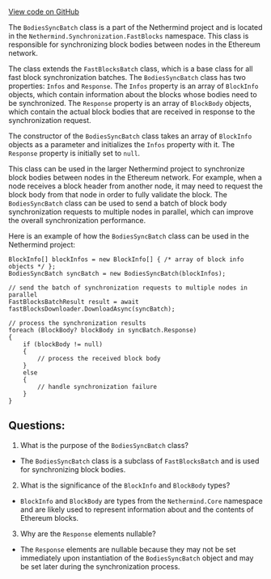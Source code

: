 [View code on GitHub](https://github.com/NethermindEth/nethermind/src/Nethermind/Nethermind.Synchronization/FastBlocks/BodiesSyncBatch.cs)

The `BodiesSyncBatch` class is a part of the Nethermind project and is located in the `Nethermind.Synchronization.FastBlocks` namespace. This class is responsible for synchronizing block bodies between nodes in the Ethereum network.

The class extends the `FastBlocksBatch` class, which is a base class for all fast block synchronization batches. The `BodiesSyncBatch` class has two properties: `Infos` and `Response`. The `Infos` property is an array of `BlockInfo` objects, which contain information about the blocks whose bodies need to be synchronized. The `Response` property is an array of `BlockBody` objects, which contain the actual block bodies that are received in response to the synchronization request.

The constructor of the `BodiesSyncBatch` class takes an array of `BlockInfo` objects as a parameter and initializes the `Infos` property with it. The `Response` property is initially set to `null`.

This class can be used in the larger Nethermind project to synchronize block bodies between nodes in the Ethereum network. For example, when a node receives a block header from another node, it may need to request the block body from that node in order to fully validate the block. The `BodiesSyncBatch` class can be used to send a batch of block body synchronization requests to multiple nodes in parallel, which can improve the overall synchronization performance.

Here is an example of how the `BodiesSyncBatch` class can be used in the Nethermind project:

```
BlockInfo[] blockInfos = new BlockInfo[] { /* array of block info objects */ };
BodiesSyncBatch syncBatch = new BodiesSyncBatch(blockInfos);

// send the batch of synchronization requests to multiple nodes in parallel
FastBlocksBatchResult result = await fastBlocksDownloader.DownloadAsync(syncBatch);

// process the synchronization results
foreach (BlockBody? blockBody in syncBatch.Response)
{
    if (blockBody != null)
    {
        // process the received block body
    }
    else
    {
        // handle synchronization failure
    }
}
```
## Questions: 
 1. What is the purpose of the `BodiesSyncBatch` class?
- The `BodiesSyncBatch` class is a subclass of `FastBlocksBatch` and is used for synchronizing block bodies.

2. What is the significance of the `BlockInfo` and `BlockBody` types?
- `BlockInfo` and `BlockBody` are types from the `Nethermind.Core` namespace and are likely used to represent information about and the contents of Ethereum blocks.

3. Why are the `Response` elements nullable?
- The `Response` elements are nullable because they may not be set immediately upon instantiation of the `BodiesSyncBatch` object and may be set later during the synchronization process.